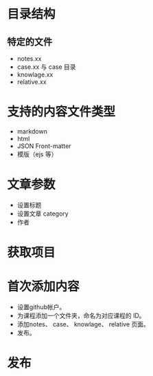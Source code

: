 # 目录结构
## 特定的文件
* notes.xx
* case.xx 与 case 目录
* knowlage.xx
* relative.xx

# 支持的内容文件类型
* markdown
* html
* JSON Front-matter
* 模版（ejs 等）

# 文章参数
* 设置标题
* 设置文章 category 
* 作者

# 获取项目

# 首次添加内容
* 设置github帐户。
* 为课程添加一个文件夹，命名为对应课程的 ID。
* 添加notes、 case、 knowlage、 relative 页面。
* 发布。

# 发布
